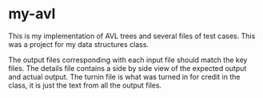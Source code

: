 # my-avl
This is my implementation of AVL trees and several files of test cases. This was a project for my data structures class.

The output files corresponding with each input file should match the key files.
The details file contains a side by side view of the expected output and actual output.
The turnin file is what was turned in for credit in the class, it is just the text from all the output files.
